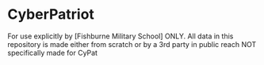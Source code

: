 # CyberPatriot
For use explicitly by [Fishburne Military School] ONLY. All data in this repository is made either from scratch or by a 3rd party in public reach NOT specifically made for CyPat
